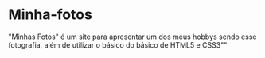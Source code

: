# Minha-fotos

"Minhas Fotos" é um site para apresentar um  dos meus hobbys sendo esse fotografia, além de utilizar o básico do básico de HTML5 e CSS3""
